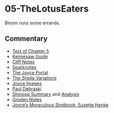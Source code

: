 # 05-TheLotusEaters

Bloom runs some errands.

## Commentary
- [Text of Chapter 5](http://www.online-literature.com/james_joyce/ulysses/5/)
- [Kennesaw Guide](http://web.archive.org/web/20120614235446/http://ksumail.kennesaw.edu/~mglosup/ulysses/lotus.htm)
- [Cliff Notes](http://www.cliffsnotes.com/literature/u/ulysses/summary-and-analysis/chapter-5)
- [Sparknotes](http://www.sparknotes.com/lit/ulysses/section5.rhtml)
- [The Joyce Portal](http://web.archive.org/web/20130409060521/http://www.robotwisdom.com/jaj/ulysses/index.html#lotus)
- [The Sheila Variations](http://www.sheilaomalley.com/?p=7560)
- [Joyce Images](http://www.joyceimages.com/chapter/05/)
- [Paul Debraski](http://ijustreadaboutthat.wordpress.com/2010/07/19/james-joyce%E2%80%93week-2-ulysses-1922/)
- [Shmoop Summary](http://www.shmoop.com/ulysses-joyce/episode-5-lotus-eaters-summary.html) and [Analysis](http://www.shmoop.com/ulysses-joyce/lotus-eaters-analysis-summary.html)
- [Groden Notes](http://www.michaelgroden.com/notes/open05.html)
- [Joyce’s Moraculous Sindbook: Suzette Henke](https://ohiostatepress.org/Books/Complete%20PDFs/Henke%20Joyces/06.pdf)
